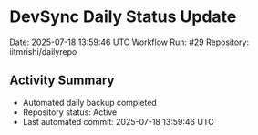 # DevSync Daily Status Update
Date: 2025-07-18 13:59:46 UTC
Workflow Run: #29
Repository: iitmrishi/dailyrepo

## Activity Summary
- Automated daily backup completed
- Repository status: Active
- Last automated commit: 2025-07-18 13:59:46 UTC
